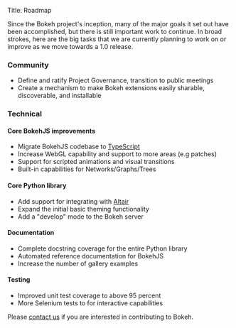Title: Roadmap

Since the Bokeh project's inception, many of the major goals it set out have
been accomplished, but there is still important work to continue.
In broad strokes, here are the big tasks that we are currently planning to
work on or improve as we move towards a 1.0 release.

### Community

- Define and ratify Project Governance, transition to public meetings
- Create a mechanism to make Bokeh extensions easily sharable, discoverable, and installable

### Technical

#### Core BokehJS improvements

- Migrate BokehJS codebase to [TypeScript](https://www.typescriptlang.org/)
- Increase WebGL capability and support to more areas (e.g patches)
- Support for scripted animations and visual transitions
- Built-in capabilities for Networks/Graphs/Trees

#### Core Python library

- Add support for integrating with [Altair](//github.com/altair-viz/altair)
- Expand the initial basic theming functionality
- Add a "develop" mode to the Bokeh server

#### Documentation

- Complete docstring coverage for the entire Python library
- Automated reference documentation for BokehJS
- Increase the number of gallery examples

#### Testing

- Improved unit test coverage to above 95 percent
- More Selenium tests to for interactive capabilities

Please [contact us](http://bokehplots.com/pages/contact.html) if you are interested
in contributing to Bokeh.
